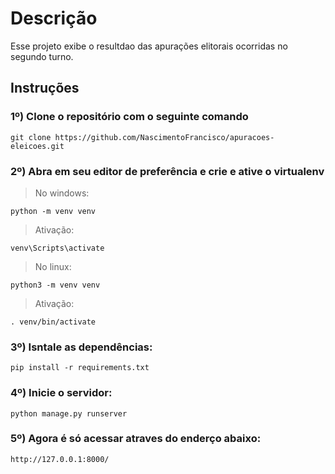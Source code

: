 # Descrição

Esse projeto exibe o resultdao das apurações elitorais ocorridas no segundo turno. 

## Instruções

### 1º) Clone o repositório com o seguinte comando

~~~
git clone https://github.com/NascimentoFrancisco/apuracoes-eleicoes.git
~~~

### 2º) Abra em seu editor de preferência e crie e ative o virtualenv

> No windows:
~~~
python -m venv venv
~~~
> Ativação:
~~~
venv\Scripts\activate
~~~
> No linux:
~~~
python3 -m venv venv
~~~
> Ativação:
~~~
. venv/bin/activate
~~~

### 3º) Isntale as dependências:

~~~
pip install -r requirements.txt
~~~

### 4º) Inicie o servidor:

~~~
python manage.py runserver
~~~

### 5º) Agora é só acessar atraves do enderço abaixo:

~~~
http://127.0.0.1:8000/
~~~
